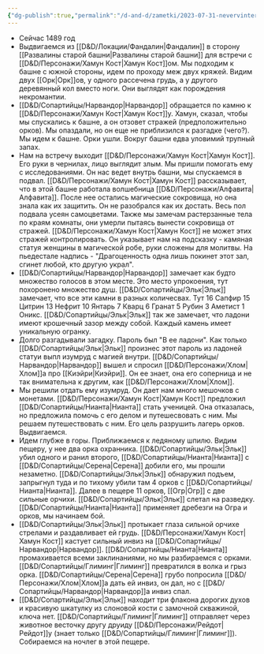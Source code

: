 ```yaml
---
{"dg-publish":true,"permalink":"/d-and-d/zametki/2023-07-31-nevervinter-zametki-o-sessii/","created":"2024-02-19T19:15:28.357+03:00","updated":"2024-01-10T17:43:05.519+03:00"}
---
```




- Сейчас 1489 год
- Выдвигаемся из [[D&D/Локации/Фандалин\|Фандалин]] в сторону [[Развалины старой башни\|Развалины старой башни]] для встречи с [[D&D/Персонажи/Хамун Кост\|Хамун Кост]]ом. Мы подходим к башне с южной стороны, идем по проходу меж двух кряжей. Видим двух [[Орк\|Орк]]ов, у одного рассечена грудь, а у другого деревянный кол вместо ноги. Они выглядят как порождения некромантии.
- [[D&D/Сопартийцы/Нарвандор\|Нарвандор]] обращается по камню к [[D&D/Персонажи/Хамун Кост\|Хамун Кост]]у. Хамун, сказал, чтобы мы спускались к башне, а он отзовет стражей (предположительно орков). Мы опаздали, но он еще не приблизился к разгадке (чего?). Мы идем к башне. Орки ушли. Вокруг башни едва уловимий трупный запах. 
- Нам на встречу выходит [[D&D/Персонажи/Хамун Кост\|Хамун Кост]]. Его руки в чернилах, лицо выглядит злым. Мы пришли помогать ему с исследованиями. Он нас ведет внутрь башни, мы спускаемся в подвал. [[D&D/Персонажи/Хамун Кост\|Хамун Кост]] рассказывает, что в этой башне работала волшебница [[D&D/Персонажи/Алфавита\|Алфавита]]. После нее остались магические сокровища, но она знала как их защитить. Он не разобрался как их достать. Весь пол подвала усеян самоцветами. Также мы замечам растерзанные тела по краям комнаты, они умерли пытаясь вынести сокровища от стражей. [[D&D/Персонажи/Хамун Кост\|Хамун Кост]] не может этих стражей контролировать. Он указывает нам на подсказку - камяная статуя женщины в магической робе, руки сложены для молитвы. На пьедестале надпись - "Драгоценность одна лишь покинет этот зал, сгинет любой, кто другую украл".
- [[D&D/Сопартийцы/Нарвандор\|Нарвандор]] замечает как будто множество голосов в этом месте. Это место упрокоения, тут похоронено множество душ. [[D&D/Сопартийцы/Эльк\|Эльк]] замечает, что все эти камни в разных количесвах. Тут 16 Сапфир 15 Цитрин 13 Нефрит 10 Янтарь 7 Кварц 6 Гранат 5 Рубин 3 Аметист 1 Оникс. [[D&D/Сопартийцы/Эльк\|Эльк]] так же замечает, что ладони имеют крошечный зазор между собой. Каждый камень имеет уникальную огранку.
- Долго разгадывали загадку. Пароль был "В ее ладони". Как только [[D&D/Сопартийцы/Эльк\|Эльк]] произнес этот пароль из ладоней статуи выпл изумруд с магией внутри. [[D&D/Сопартийцы/Нарвандор\|Нарвандор]] вышел и спросил [[D&D/Персонажи/Хлом\|Хлом]]а про [[Киэйри\|Киэйри]].  Он ее знает, она его соперница и не так внимательна к другим, как [[D&D/Персонажи/Хлом\|Хлом]]. 
- Мы решили отдать ему изумруд. Он дает нам много мешочков с монетами. [[D&D/Персонажи/Хамун Кост\|Хамун Кост]] предложил [[D&D/Сопартийцы/Нианта\|Нианта]] стать ученицей. Она отказалась, но предложила помочь с его делом и путешесвовать с ним. Мы решаем путешествовать с ним. Его цель разрушить лагерь орков. Выдвигаемся. 
- Идем глубже в горы. Приближаемся к ледяному шпилю. Видим пещеру, у нее два орка охранника. [[D&D/Сопартийцы/Эльк\|Эльк]] убил одного и ранил второго, [[D&D/Сопартийцы/Нианта\|Нианта]] с [[D&D/Сопартийцы/Серена\|Серена]] добили его, мы прошли незаметно. [[D&D/Сопартийцы/Эльк\|Эльк]] обнаружил подъем, запрыгнул туда и по тихому убили там 4 орков с [[D&D/Сопартийцы/Нианта\|Нианта]]. Далее в пещере 11 орков, [[Огр\|Огр]] с две сильные орчихи. [[D&D/Сопартийцы/Эльк\|Эльк]] слетал на разведку. [[D&D/Сопартийцы/Нианта\|Нианта]] применяет дребезги на Огра и орков, мы начинаем бой.
- [[D&D/Сопартийцы/Эльк\|Эльк]] протыкает глаза сильной орчихе стрелами и раздавливает ей грудь. [[D&D/Персонажи/Хамун Кост\|Хамун Кост]] кастует сильный инвиз на [[D&D/Сопартийцы/Нарвандор\|Нарвандор]]. [[D&D/Сопартийцы/Нианта\|Нианта]] промахивается всеми заклинаниями, но мы разбираемся с орками. [[D&D/Сопартийцы/Глиминг\|Глиминг]] превратился в волка и грыз орка. [[D&D/Сопартийцы/Серена\|Серена]] грубо попросила [[D&D/Персонажи/Хлом\|Хлом]]а дать ей инвиз, он дал, но с [[D&D/Сопартийцы/Нарвандор\|Нарвандор]]а инвиз спал.
- [[D&D/Сопартийцы/Эльк\|Эльк]] находит три флакона дорогих духов и красивую шкатулку из слоновой кости с замочной скважиной, ключа нет. [[D&D/Сопартийцы/Глиминг\|Глиминг]] отправляет через животное весточку другу друиду [[D&D/Персонажи/Рейдот\|Рейдот]]у (знает только [[D&D/Сопартийцы/Глиминг\|Глиминг]]). Собираемся на ночлег в этой пещере.


